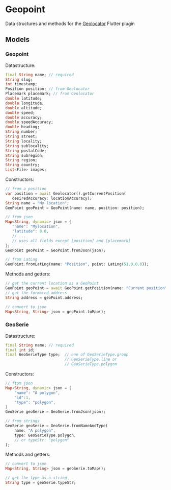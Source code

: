# Geopoint

Data structures and methods for the [Geolocator](https://github.com/BaseflowIT/flutter-geolocator) Flutter plugin

## Models

### Geopoint

Datastructure:

   ```dart
   final String name; // required
   String slug;
   int timestamp;
   Position position; // from Geolocator
   Placemark placemark; // from Geolocator
   double latitude;
   double longitude;
   double altitude;
   double speed;
   double accuracy;
   double speedAccuracy;
   double heading;
   String number;
   String street;
   String locality;
   String sublocality;
   String postalCode;
   String subregion;
   String region;
   String country;
   List<File> images;
   ```

Constructors:

   ```dart
   // from a position
   var position = await Geolocator().getCurrentPosition(
      desiredAccuracy: locationAccuracy);
   String name = "My location";
   GeoPoint geoPoint = GeoPoint(name: name, position: position);

   // from json
   Map<String, dynamic> json = {
      "name": "Mylocation",
      "latitude": 0.0,
      // ...
      // uses all fields except [position] and [placemark]
   };
   GeoPoint geoPoint = GeoPoint.fromJson(json);

   // from LatLng
   GeoPoint.fromLatLng(name: "Position", point: LatLng(51.0,0.0));
   ```

Methods and getters:

   ```dart
   // get the current location as a GeoPoint
   GeoPoint geoPoint = await GeoPoint.getPosition(name: "Current position");;
   // get the formated address
   String address = geoPoint.address;

   // convert to json
   Map<String, String> json = geoPoint.toMap();
   ```

### GeoSerie

Datastructure:

   ```dart
   final String name; // required
   final int id;
   final GeoSerieType type;  // one of GeoSerieType.group
                             // GeoSerieType.line or
                             // GeoSerieType.polygon
   ```

Constructors:

   ```dart
   // ftom json
   Map<String, dynamic> json = {
       "name": "A polygon",
       "id":1,
       "type": "polygon",
   }
   GeoSerie geoSerie = GeoSerie.fromJson(json);

   // from strings
   GeoSerie geoSerie = GeoSerie.fromNameAndType(
       name: "A polygon",
       type: GeoSerieType.polygon,
       // or typeStr: "polygon"
   );
   ```

Methods and getters:

   ```dart
   // convert to json
   Map<String, String> json = geoSerie.toMap();

   // get the type as a string
   String type = geoSerie.typeStr;
   ```